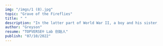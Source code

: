 ```yaml
---
img: "/imgs/1 (8).jpg"
topic: "Grave of the Fireflies"
title: " "
description: "In the latter part of World War II, a boy and his sister, orphaned when their mother is killed in the firebombing of Tokyo, are left to survive on their own in what remains of civilian life in Japan. The plot follows this boy and his sister as they do their best to survive in the Japanese countryside, battling hunger, prejudice, and pride in their own quiet, personal battle."
author: "Greyson"
resume: "TOPVERSE® Lab 创始人"
publish: "07/10/2022"
---
```

 


